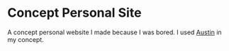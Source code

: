 # Concept Personal Site

A concept personal website I made because I was bored. I used [Austin](https://github.com/auxtinn) in my concept.